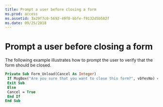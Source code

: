 ```yaml
---
title: Prompt a user before closing a form
ms.prod: access
ms.assetid: 3a29f7c0-5692-49f0-bbfe-f9132d5b582f
ms.date: 09/25/2018
---
```



# Prompt a user before closing a form

The following example illustrates how to prompt the user to verify that the form should be closed.


```vb
Private Sub Form_Unload(Cancel As Integer) 
 If MsgBox("Are you sure that you want to close this form?", vbYesNo) = vbYes Then 
 Exit Sub 
 Else 
 Cancel = True 
 End If 
End Sub
```


